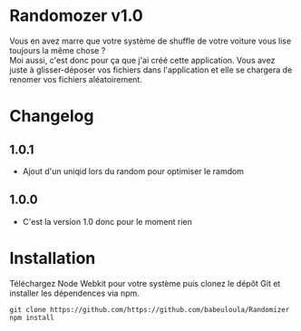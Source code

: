 Randomozer v1.0
===============
     
Vous en avez marre que votre système de shuffle de votre voiture vous lise toujours la même chose ?      
Moi aussi, c'est donc pour ça que j'ai créé cette application. Vous avez juste à glisser-déposer vos fichiers dans l'application et elle se chargera de renomer vos fichiers aléatoirement.     
     
Changelog
=========
     
## 1.0.1     
- Ajout d'un uniqid lors du random pour optimiser le ramdom

## 1.0.0     
- C'est la version 1.0 donc pour le moment rien     
     
Installation
============
     
Téléchargez Node Webkit pour votre système puis clonez le dépôt Git et installer les dépendences via npm.     
     
`git clone https://github.com/https://github.com/babeuloula/Randomizer`          
`npm install`     